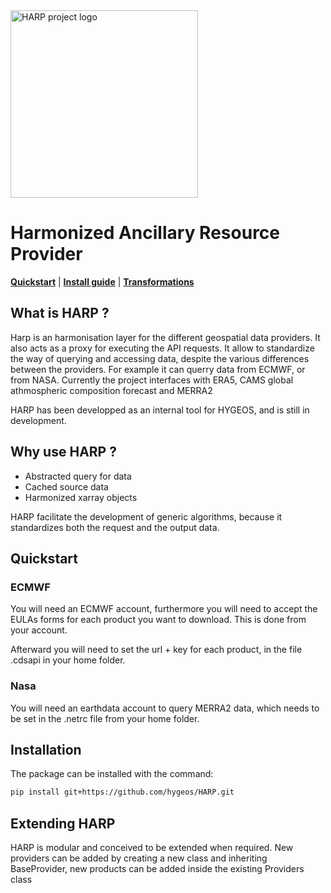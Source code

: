 
<!-- <div align="center"> -->
<picture>
  <source media="(prefers-color-scheme: dark)" srcset="img/logo_dark.svg" width="300">
  <source media="(prefers-color-scheme: light)" srcset="img/logo_light.svg" width="300">
  <img alt="HARP project logo">
</picture>
<!-- </div> -->

# Harmonized Ancillary Resource Provider

[**Quickstart**](#quickstart-colab-in-the-cloud)
| [**Install guide**](#installation)
| [**Transformations**](#transformations)

## What is HARP ?

Harp is an harmonisation layer for the different geospatial data providers. It also acts as a proxy for executing the API requests. It allow to standardize the way of querying and accessing data, despite the various differences between the providers.
For example it can querry data from ECMWF, or from NASA. Currently the project interfaces with ERA5, CAMS global athmospheric composition forecast and MERRA2

HARP has been developped as an internal tool for HYGEOS, and is still in development.

## Why use HARP ?

- Abstracted query for data
- Cached source data
- Harmonized xarray objects

HARP facilitate the development of generic algorithms, because it standardizes both the request and the output data. 

## Quickstart

### ECMWF
You will need an ECMWF account, furthermore you will need to accept the EULAs forms for each product you want to download. This is done from your account.

Afterward you will need to set the url + key for each product, in the file .cdsapi in your home folder.

### Nasa
You will need an earthdata account to query MERRA2 data, which needs to be set in the .netrc file from your home folder.

## Installation
The package can be installed with the command:
```sh
pip install git+https://github.com/hygeos/HARP.git
```

## Extending HARP

HARP is modular and conceived to be extended when required. New providers can be added by creating a new class and inheriting BaseProvider, new products can be added inside the existing Providers class

